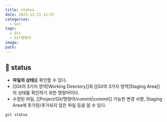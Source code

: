 ```yaml
---
title: status
date: 2023-12-21 11:57
categories:
  - Git
tags:
  - Git
  - Git명령어
image: 
path:
---
```


## 🌈 status
+ **파일의 상태**를 확인할 수 있다.
+ [[Git의 3가지 영역|Working Directory]]와 [[Git의 3가지 영역|Staging Area]]의 상태를 확인하기 위한 명령어이다.
+ 수정된 파일, [[Project/Git/명령어/commit|commit]] 가능한 변경 사항, Staging Area에 추가된/추가되지 않은 파일 등을 알 수 있다.
```dos
git status
```


